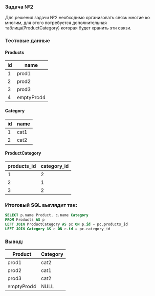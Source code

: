 ### Задача №2
Для решения задачи №2 необходимо организовать связь многие ко многим, 
для этого потребуется дополнительная таблица(ProductCategory) которая будет хранить эти связи.
### Тестовые данные

#### Products

| id |    name    |
|----|------------|
|  1 | prod1      |
|  2 | prod2      |
|  3 | prod3      |
|  4 | emptyProd4 |

#### Category

| id | name |
|----|------|
|  1 | cat1 |
|  2 | cat2 |

#### ProductCategory

| products_id | category_id |
|-------------|-------------|
|           1 |           2 |
|           2 |           1 |
|           3 |           2 |

### Итоговый SQL выглядит так:
```SQL
SELECT p.name Product, c.name Category 
FROM Products AS p
LEFT JOIN ProductCategory AS pc ON p.id = pc.products_id
LEFT JOIN Category AS c ON c.id = pc.category_id
```
### Вывод:
|  Product   | Category |
|------------|----------|
| prod1      | cat2     |
| prod2      | cat1     |
| prod3      | cat2     |
| emptyProd4 | NULL     |
